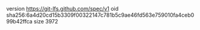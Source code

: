 version https://git-lfs.github.com/spec/v1
oid sha256:6a4d20cd15b3309f00322147c781b5c9ae46fd563e759010fa4ceb099b42ffca
size 3972
